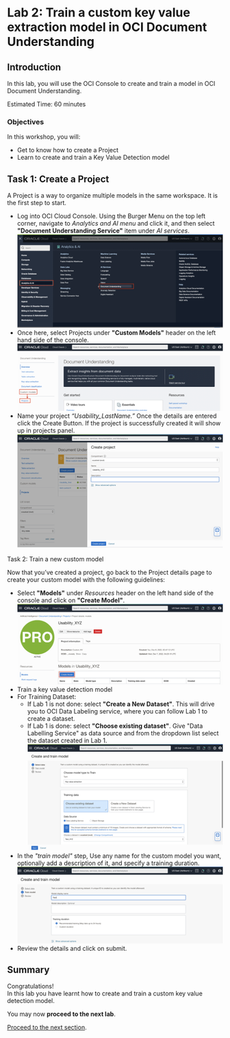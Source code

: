 # Lab 2: Train a custom key value extraction model in OCI Document Understanding
## Introduction

In this lab, you will use the OCI Console to create and train a model in OCI Document Understanding.

Estimated Time: 60 minutes


### Objectives

In this workshop, you will:

* Get to know how to create a Project 
* Learn to create and train a Key Value Detection model

## Task 1: Create a Project 

A Project is a way to organize multiple models in the same workspace. It is the first step to start.

* Log into OCI Cloud Console. Using the Burger Menu on the top left corner, navigate to _Analytics and AI menu_ and click it, and then select **"Document Understanding Service"** item under _AI services_.
![](./images/project1.PNG)
* Once here, select Projects under **"Custom Models"** header on the left hand side of the console.
![](./images/project2.PNG)
* Name your project _“Usability_LastName.”_ Once the details are entered click the Create Button. If the project is successfully created it will show up in projects panel.  
![](./images/project3.PNG)

Task 2: Train a new custom model

Now that you’ve created a project, go back to the Project details page to create your custom model with the following guidelines:

* Select **"Models"** under _Resources_ header on the left hand side of the console and click on **"Create Model"**.
![](./images/model1.PNG)
* Train a key value detection model
* For Training Dataset:
  * If Lab 1 is not done: select **"Create a New Dataset"**. This will drive you to OCI Data Labeling service, where you can follow Lab 1 to create a dataset.
  * If Lab 1 is done: select **"Choose existing dataset"**. Give "Data Labelling Service" as data source and from the dropdown list select the dataset created in Lab 1.
![](./images/model2.PNG)
* In the _"train model"_ step, Use any name for the custom model you want, optionally add a description of it, and specify a training duration. 
![](./images/model3.PNG)
* Review the details and click on submit.

## **Summary**

Congratulations! </br>
In this lab you have learnt how to create and train a custom key value detection model.

You may now **proceed to the next lab**.

[Proceed to the next section](./lab-03-console.md).
